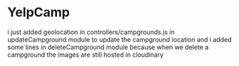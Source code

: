 # YelpCamp

i just added geolocation in controllers/campgrounds.js in updateCampground module to update the campground location 
and i added some lines in deleteCampground module because when we delete a campground the images are still hosted in cloudinary
